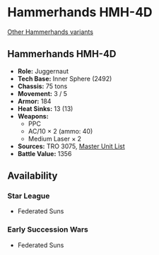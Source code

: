 # Hammerhands HMH-4D

[Other Hammerhands variants](../hammerhands.md)

## Hammerhands HMH-4D
- **Role:** Juggernaut
- **Tech Base:** Inner Sphere (2492)
- **Chassis:** 75 tons
- **Movement:** 3 / 5
- **Armor:** 184
- **Heat Sinks:** 13 (13)
- **Weapons:**
  - PPC
  - AC/10 × 2 (ammo: 40)
  - Medium Laser × 2
- **Sources:** TRO 3075, [Master Unit List](http://masterunitlist.info/Unit/Details/1370/hammerhands-hmh-4d)
- **Battle Value:** 1356

## Availability

### Star League
- Federated Suns

### Early Succession Wars
- Federated Suns

